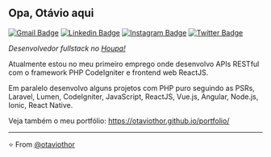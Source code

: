 ## Opa, Otávio aqui

[![Gmail Badge](https://img.shields.io/badge/-Gmail-c14438?style=flat-square&logo=Gmail&logoColor=white&link=mailto:otaviosilva2632@gmail.com)](mailto:otaviosilva2632@gmail.com)
[![Linkedin Badge](https://img.shields.io/badge/-LinkedIn-blue?style=flat-square&logo=Linkedin&logoColor=white&link=https://www.linkedin.com/in/otaviosilva02/)](https://www.linkedin.com/in/otaviosilva02/)
[![Instagram Badge](https://img.shields.io/badge/-Instagram-%23E4405F?style=flat-square&logo=Instagram&logoColor=white&link=https://www.instagram.com/otaviothor_/)](https://www.instagram.com/otaviothor_/)
[![Twitter Badge](https://img.shields.io/badge/-Twitter-blue?style=flat-square&logo=Twitter&logoColor=white&link=https://twitter.com/otaviothor_/)](https://twitter.com/otaviothor_/)

_Desenvolvedor fullstack no [Houpa!](https://www.houpa.app)_

Atualmente estou no meu primeiro emprego onde desenvolvo APIs RESTful com o framework PHP CodeIgniter e frontend web ReactJS.

Em paralelo desenvolvo alguns projetos com PHP puro seguindo as PSRs, Laravel, Lumen, CodeIgniter, JavaScript, ReactJS, Vue.js, Angular, Node.js, Ionic, React Native.

Veja também o meu portfólio: https://otaviothor.github.io/portfolio/

---

⭐️ From [@otaviothor](https://github.com/otaviothor)
